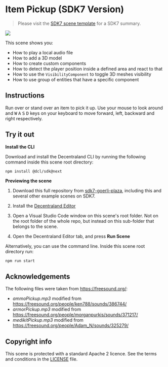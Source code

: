 # Item Pickup (SDK7 Version)

> Please visit the [SDK7 scene template](https://github.com/decentraland/sdk7-scene-template) for a SDK7 summary.

![](screenshots/item-pickup.gif)

This scene shows you:

- How to play a local audio file
- How to add a 3D model
- How to create custom components
- How to detect the player position inside a defined area and react to that
- How to use the `VisibilityComponent` to toggle 3D meshes visibility
- How to use group of entities that have a specific component

## Instructions

Run over or stand over an item to pick it up. Use your mouse to look around and <kbd>W</kbd> <kbd>A</kbd> <kbd>S</kbd> <kbd>D</kbd> keys on your keyboard to move forward, left, backward and right respectively.

## Try it out

**Install the CLI**

Download and install the Decentraland CLI by running the following command inside this scene root directory:

```bash
npm install @dcl/sdk@next
```

**Previewing the scene**

1. Download this full repository from [sdk7-goerli-plaza](https://github.com/decentraland/sdk7-goerli-plaza/tree/main), including this and several other example scenes on SDK7.

2. Install the [Decentraland Editor](https://docs.decentraland.org/creator/development-guide/sdk7/editor/)

3. Open a Visual Studio Code window on this scene's root folder. Not on the root folder of the whole repo, but instead on this sub-folder that belongs to the scene.

4. Open the Decentraland Editor tab, and press **Run Scene**

Alternatively, you can use the command line. Inside this scene root directory run:

```
npm run start
```

## Acknowledgements

The following files were taken from https://freesound.org/:

- _ammoPickup.mp3_ modified from https://freesound.org/people/ken788/sounds/386744/
- _armorPickup.mp3_ modified from https://freesound.org/people/morganpurkis/sounds/371217/
- _medikitPickup.mp3_ modified from https://freesound.org/people/Adam_N/sounds/325279/

## Copyright info

This scene is protected with a standard Apache 2 licence. See the terms and conditions in the [LICENSE](/LICENSE) file.
